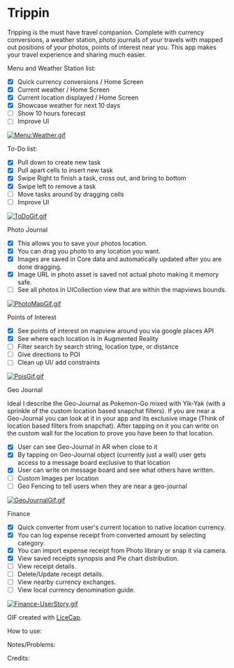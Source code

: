 # Trippin

Tripping is the must have travel companion. Complete with currency conversions, a weather station, photo journals of your travels with mapped out positions of your photos, points of interest near you. This app makes your travel experience and sharing much easier.

Menu and Weather Station list:
 * [x] Quick currency conversions / Home Screen
 * [x] Current weather / Home Screen
 * [x] Current location displayed / Home Screen
 * [x] Showcase weather for next 10 days
 * [ ] Show 10 hours forecast
 * [ ] Improve UI

[![Menu:Weather.gif](https://s23.postimg.org/f4dhz2cy3/Menu_Weather.gif)](https://postimg.org/image/hygncif47/)
 
To-Do list:
 * [x] Pull down to create new task
 * [x] Pull apart cells to insert new task
 * [x] Swipe Right to finish a task, cross out, and bring to bottom
 * [x] Swipe left to remove a task
 * [ ] Move tasks around by dragging cells
 * [ ] Improve UI

[![ToDoGif.gif](https://s2.postimg.org/bll3o8nft/To_Do_Gif.gif)](https://postimg.org/image/syve33iqt/)

Photo Journal
 * [x] This allows you to save your photos location. 
 * [x] You can drag you photo to any location you want.
 * [x] Images are saved in Core data and automatically updated after you are done dragging.
 * [x] Image URL in photo asset is saved not actual photo making it memory safe.
 * [ ] See all photos in UICollection view that are within the mapviews bounds.

[![PhotoMapGif.gif](https://s14.postimg.org/5g17evg1t/Photo_Map_Gif.gif)](https://postimg.org/image/uytjrvzlp/)

Points of Interest
 * [x] See points of interest on mapview around you via google places API
 * [x] See where each location is in Augmented Reality
 * [ ] Filter search by search string, location type, or distance
 * [ ] Give directions to POI
 * [ ] Clean up UI/ add constraints

[![PoisGif.gif](https://s29.postimg.org/ewoo9fy2v/Pois_Gif.gif)](https://postimg.org/image/nrpijymv7/)

Geo Journal

Ideal I describe the Geo-Journal as Pokemon-Go mixed with Yik-Yak (with a sprinkle of the custom location based snapchat filters). If you are near a Geo-Journal you can look at it in your app and its exclusive image (Think of location based filters from snapchat). After tapping on it you can write on the custom wall for the location to prove you have been to that location.
 * [x] User can see Geo-Journal in AR when close to it
 * [x] By tapping on Geo-Journal object (currently just a wall) user gets access to a message board exclusive to that location
 * [x] User can write on message board and see what others have written.
 * [ ] Custom Images per location
 * [ ] Geo Fencing to tell users when they are near a geo-journal

[![GeoJournalGif.gif](https://s22.postimg.org/qs6igvs0h/Geo_Journal_Gif.gif)](https://postimg.org/image/ltj02co7h/)

Finance
* [x] Quick converter from user's current location to native location currency. 
* [x] You can log expense receipt from converted amount by selecting category.
* [x] You can import expense receipt from Photo library or snap it via camera.
* [x] View saved receipts synopsis and Pie chart distribution.
* [ ] View receipt details.
* [ ] Delete/Update receipt details.
* [ ] View nearby currency exchanges.
* [ ] View local currency denomination guide.

[![Finance-UserStory.gif](https://s10.postimg.org/p1b7d21tl/Finance-_User_Story.gif)](https://postimg.org/image/qgcs1s2wl/)

 
GIF created with [LiceCap](http://www.cockos.com/licecap/).

How to use:

 
Notes/Problems:

Credits: 

